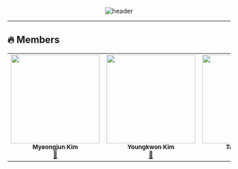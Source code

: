 <div align="center">

![header](https://capsule-render.vercel.app/api?type=egg&color=gradient&height=300&section=header&text=STARGRAM&fontAlignY=40&fontSize=90&desc=중커톤%20우리가%20부순다❤️‍🔥&descAlignY=65&animation=twinkling)

</div>

<hr>

## 🔥 Members

<div align="center">

<table>
  <tr>
    <td align="center"><a href="https://github.com/myeongjunkim"><img src="https://avatars.githubusercontent.com/u/82504981?v=4?s=100" width="200px;" alt=""/><br /><sub><b>Myeongjun Kim</b></sub></a><br /><a href="https://github.com/LikeLion-CAU-9th/DoMain/commits?author=myeongjunkim" title="Documentation">🔱</a></td>
    <td align="center"><a href="https://github.com/youngkwon02"><img src="https://avatars.githubusercontent.com/u/39653584?v=4?s=100" width="200px;" alt=""/><br /><sub><b>Youngkwon Kim</b></sub></a><br /><a href="https://github.com/LikeLion-CAU-9th/DoMain/commits?author=youngkwon02" title="Documentation">🔱</a></td>
    <td align="center"><a href="https://github.com/k-mover"><img src="https://avatars.githubusercontent.com/u/77258449?v=4?s=100" width="200px;" alt=""/><br /><sub><b>TaeYoung Kim</b></sub></a><br /><a href="https://github.com/LikeLion-CAU-9th/DoMain/commits?author=k-mover" title="Documentation">🔱</a></td>
    <td align="center"><a href="https://github.com/Jiwon-Jeong99"><img src="https://avatars.githubusercontent.com/u/82459123?v=4?s=100" width="200px;" alt=""/><br /><sub><b>Jiwon Jung</b></sub></a><br /><a href="https://github.com/LikeLion-CAU-9th/DoMain/commits?author=Jiwon-Jeong99" title="Documentation">🔱</a></td>
  </tr>
</table>

</div>
